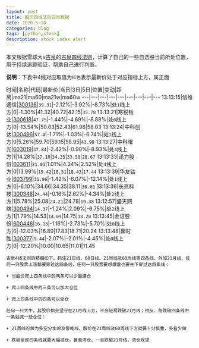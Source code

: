 ```yaml
---
layout: post
title: 股价四线法则实时数据
date: 2020-5-10
categories: blog
tags: [python,stock]
description: stock index alert
---
```



本文根据雪球大v[古泉](https://xueqiu.com/u/7148646888)的[古泉四线法则](https://xueqiu.com/7148646888/130498192)，计算了自己的一些自选股当前所处位置，用于持续追踪验证，帮助自己进行判断。

**说明**：下表中4线对应取值为`红色`表示最新价处于对应指标上方，属正面

时间|名称|代码|最新价|当日|3日|5日|位置|变动|距离|ma21|ma60|ma21w|ma60w
---|---|---|---|---|---|---|---|---
13:13:15|信维通信|[300136](https://xueqiu.com/S/SZ300136)|`39.31`|-2.12%|-3.92%|-8.73%|处`1`线上方|0|-1.30%|41.32|40.72|42.15|`35.78`
13:13:21|寒锐钴业|[300618](https://xueqiu.com/S/SZ300618)|`47.75`|-1.44%|-4.69%|-8.88%|处`0`线上方|0|-13.54%|50.03|52.43|61.98|58.03
13:13:24|中科创达|[300496](https://xueqiu.com/S/SZ300496)|`57.4`|-1.71%|-1.03%|-6.74%|处`1`线上方|0|5.26%|59.70|59.15|58.95|`43.98`
13:13:27|中科曙光|[603019](https://xueqiu.com/S/SH603019)|`37.84`|-2.42%|-0.90%|-8.93%|处`4`线上方|1|14.28%|`37.10`|`34.35`|`33.50`|`28.67`
13:13:33|诺力股份|[603611](https://xueqiu.com/S/SH603611)|`21.01`|1.01%|4.24%|2.52%|处`4`线上方|0|13.99%|`19.42`|`18.51`|`18.43`|`17.44`
13:13:39|华友钴业|[603799](https://xueqiu.com/S/SH603799)|`31.96`|-1.42%|-6.07%|-12.14%|处`1`线上方|0|-6.10%|34.66|34.35|38.11|`30.01`
13:13:36|长亮科技|[300348](https://xueqiu.com/S/SZ300348)|`24.44`|-0.16%|2.62%|-4.34%|处`2`线上方|1|5.78%|25.08|`24.21`|24.78|`19.38`
13:12:57|盛天网络|[300494](https://xueqiu.com/S/SZ300494)|`14.37`|-1.24%|2.09%|-6.75%|处`2`线上方|1|1.79%|14.53|`14.09`|14.75|`13.20`
13:13:45|金证股份|[600446](https://xueqiu.com/S/SH600446)|`16.13`|-1.16%|-2.73%|-5.70%|处`0`线上方|0|-12.03%|16.89|17.83|18.71|20.24
13:13:48|赢时胜|[300377](https://xueqiu.com/S/SZ300377)|`9.44`|-2.07%|-2.01%|-4.45%|处`0`线上方|0|-12.20%|10.00|10.65|11.01|11.45

```
古泉4线法则的精髓如下。抓住21日线、60日线、21周线及60周线等四条线，外加21月线，任何一只股票上涨都要穿过这四条线，任何一只股票要想爆雷也要先下穿过这四条线：

+ 当股价爬上四条线中的两条可以少量建仓

+ 爬上四条线中的三条可以加大仓位

+ 爬上四条线中的四条可以全仓

任何一只大牛，其股价都会坚守在21月线上方，不会轻易跌破21月线；相反，每跌破四条线中一条就减一些仓位：

+ 21周线可做为多空分水岭及警戒线，股价在21周线及60周线下方就要十分慎重，多看少做

+ 跌破全部四条线就要大幅减仓，甚至清仓，一旦跌破21月线，清仓观望
```
